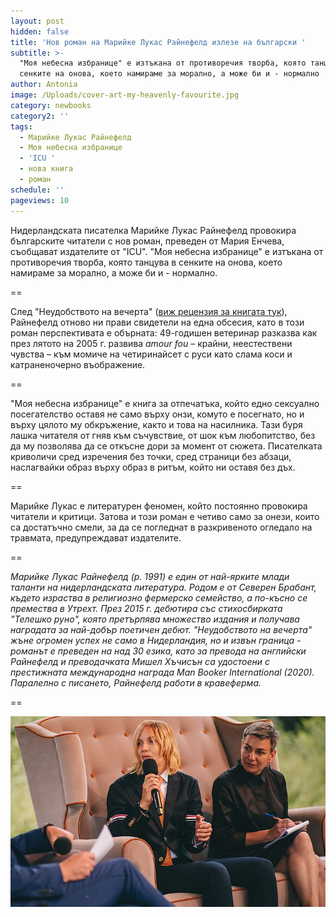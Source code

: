 ```yaml
---
layout: post
hidden: false
title: 'Нов роман на Марийке Лукас Райнефелд излезе на български '
subtitle: >-
  "Моя небесна избранице" е изтъкана от противоречия творба, която танцува в
  сенките на онова, което намираме за морално, а може би и - нормално
author: Antonia
image: /Uploads/cover-art-my-heavenly-favourite.jpg
category: newbooks
category2: ''
tags:
  - Марийке Лукас Райнефелд
  - Моя небесна избранице
  - 'ICU '
  - нова книга
  - роман
schedule: ''
pageviews: 10
---
```

Нидерландската писателка Марийке Лукас Райнефелд провокира българските читатели с нов роман, преведен от Мария Енчева, съобщават издателите от "ICU". "Моя небесна избранице" е изтъкана от противоречия творба, която танцува в сенките на онова, което намираме за морално, а може би и - нормално.

\==

След "Неудобството на вечерта" ([виж рецензия за книгата тук](https://literaturnirazgovori.com/bookreviews/2021/04/20/09-58-%D0%B7%D0%B0-%D0%BD%D0%B5%D1%83%D0%B4%D0%BE%D0%B1%D1%81%D1%82%D0%B2%D0%BE%D1%82%D0%BE-%D0%BD%D0%B0-%D0%B2%D0%B5%D1%87%D0%B5%D1%80%D1%82%D0%B0-%D0%B2-%D0%BA%D0%BE%D0%B5%D1%82%D0%BE-%D1%81%D0%B5-%D0%BF%D1%80%D0%BE%D1%8F%D0%B2%D1%8F%D0%B2%D0%B0-%D0%B8%D1%81%D1%82%D0%B8%D0%BD%D1%81%D0%BA%D0%B0%D1%82%D0%B0-%D0%BD%D0%B8-%D1%81%D1%8A%D1%89%D0%BD%D0%BE%D1%81%D1%82.html)), Райнефелд отново ни прави свидетели на една обсесия, като в този роман перспективата е обърната: 49-годишен ветеринар разказва как през лятото на 2005 г. развива *amour fou* – крайни, неестествени чувства – към момиче на четиринайсет с руси като слама коси и катраненочерно въображение. 

\==

"Моя небесна избранице" е книга за отпечатъка, който едно сексуално посегателство оставя не само върху онзи, комуто е посегнато, но и върху цялото му обкръжение, както и това на насилника. Тази буря лашка читателя от гняв към съчувствие, от шок към любопитство, без да му позволява да се откъсне дори за момент от сюжета. Писателката криволичи сред изречения без точки, сред страници без абзаци, наслагвайки образ върху образ в ритъм, който ни оставя без дъх. 

\==

Марийке Лукас е литературен феномен, който постоянно провокира читатели и критици. Затова и този роман е четиво само за онези, които са достатъчно смели, за да се погледнат в разкривеното огледало на травмата, предупреждават издателите. 

\==

*Марийке Лукас Райнефелд (р. 1991) е един от най-ярките млади таланти на нидерландската литература. Родом е от Северен Брабант, където израства в религиозно фермерско семейство, а по-късно се премества в Утрехт. През 2015 г. дебютира със стихосбирката "Телешко руно", която претърпява множество издания и получава наградата за най-добър поетичен дебют. "Неудобството на вечерта" жъне огромен успех не само в Нидерландия, но и извън граница - романът е преведен на над 30 езика, като за превода на английски Райнефелд и преводачката Мишел Хъчисън са удостоени с престижната международна награда Man Booker International (2020). Паралелно с писането, Райнефелд работи в кравеферма.* 

\==

![](/Uploads/festival-gory-literatury-2022.jpg)